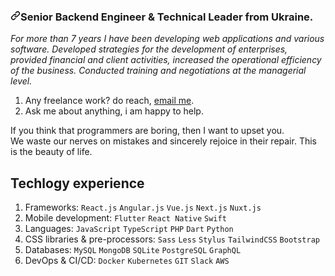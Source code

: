 <article class="markdown-body entry-content container-lg" itemprop="text"><h3 dir="auto"><a id="user-content-senior-full-stack-engineer--technical-leader-from-ukraine" class="anchor" aria-hidden="true" href="#senior-full-stack-engineer--technical-leader-from-ukraine"><svg class="octicon octicon-link" viewBox="0 0 16 16" version="1.1" width="16" height="16" aria-hidden="true"><path fill-rule="evenodd" d="M7.775 3.275a.75.75 0 001.06 1.06l1.25-1.25a2 2 0 112.83 2.83l-2.5 2.5a2 2 0 01-2.83 0 .75.75 0 00-1.06 1.06 3.5 3.5 0 004.95 0l2.5-2.5a3.5 3.5 0 00-4.95-4.95l-1.25 1.25zm-4.69 9.64a2 2 0 010-2.83l2.5-2.5a2 2 0 012.83 0 .75.75 0 001.06-1.06 3.5 3.5 0 00-4.95 0l-2.5 2.5a3.5 3.5 0 004.95 4.95l1.25-1.25a.75.75 0 00-1.06-1.06l-1.25 1.25a2 2 0 01-2.83 0z"></path></svg></a>Senior Backend Engineer &amp; Technical Leader from Ukraine.</h3>
<p dir="auto"><em>For more than 7 years I have been developing web applications and various software. Developed strategies for the development of enterprises, provided financial and client activities, increased the operational efficiency of the business. Conducted training and negotiations at the managerial level.</em></p>
<ol dir="auto">
<li>Any freelance work? do reach, <a href="mailto:leroy.wagner20@gmail.com">email me</a>.</li>
<li>Ask me about anything, i am happy to help.</li>
</ol>
<p dir="auto">If you think that programmers are boring, then I want to upset you.<br>We waste our nerves on mistakes and sincerely rejoice in their repair. This is the beauty of life.</p>

## Techlogy experience
1. Frameworks: 
   `React.js` 
   `Angular.js` 
   `Vue.js` 
   `Next.js` 
   `Nuxt.js`
2. Mobile development: 
   `Flutter` 
   `React Native` 
   `Swift`
3. Languages: 
   `JavaScript` 
   `TypeScript` 
   `PHP` 
   `Dart` 
   `Python`
4. CSS libraries & pre-processors: 
   `Sass` 
   `Less` 
   `Stylus` 
   `TailwindCSS` 
   `Bootstrap`
5. Databases: 
   `MySQL` 
   `MongoDB` 
   `SQLite` 
   `PostgreSQL` 
   `GraphQL`
6. DevOps & CI/CD: 
   `Docker` 
   `Kubernetes` 
   `GIT` 
   `Slack` 
   `AWS`
  
</article>

